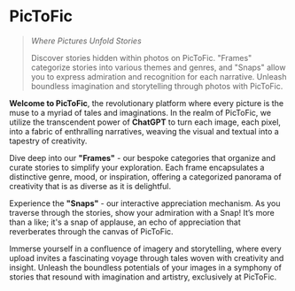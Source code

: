 # PicToFic

> _Where Pictures Unfold Stories_
>
> Discover stories hidden within photos on PicToFic. "Frames" categorize stories into various themes and genres, and "Snaps" allow you to express admiration and recognition for each narrative. Unleash boundless imagination and storytelling through photos with PicToFic.

**Welcome to PicToFic**, the revolutionary platform where every picture is the muse to a myriad of tales and imaginations. In the realm of PicToFic, we utilize the transcendent power of **ChatGPT** to turn each image, each pixel, into a fabric of enthralling narratives, weaving the visual and textual into a tapestry of creativity.

Dive deep into our **"Frames"** - our bespoke categories that organize and curate stories to simplify your exploration. Each frame encapsulates a distinctive genre, mood, or inspiration, offering a categorized panorama of creativity that is as diverse as it is delightful.

Experience the **"Snaps"** - our interactive appreciation mechanism. As you traverse through the stories, show your admiration with a Snap! It’s more than a like; it's a snap of applause, an echo of appreciation that reverberates through the canvas of PicToFic.

Immerse yourself in a confluence of imagery and storytelling, where every upload invites a fascinating voyage through tales woven with creativity and insight. Unleash the boundless potentials of your images in a symphony of stories that resound with imagination and artistry, exclusively at PicToFic.
